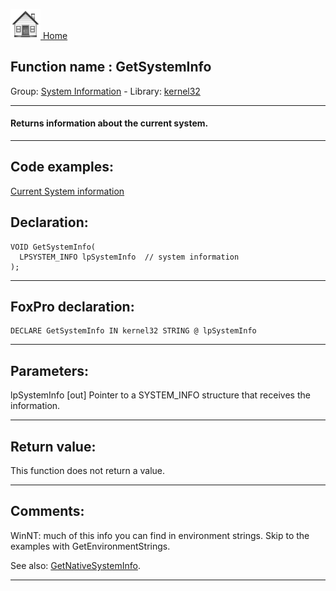 [<img src="../../images/home.png"> Home ](https://github.com/VFPX/Win32API)  

## Function name : GetSystemInfo
Group: [System Information](../../functions_group.md#System_Information)  -  Library: [kernel32](../../Libraries.md#kernel32)  
***  


#### Returns information about the current system.
***  


## Code examples:
[Current System information](../../samples/sample_096.md)  

## Declaration:
```foxpro  
VOID GetSystemInfo(
  LPSYSTEM_INFO lpSystemInfo  // system information
);  
```  
***  


## FoxPro declaration:
```foxpro  
DECLARE GetSystemInfo IN kernel32 STRING @ lpSystemInfo  
```  
***  


## Parameters:
lpSystemInfo 
[out] Pointer to a SYSTEM_INFO structure that receives the information.  
***  


## Return value:
This function does not return a value.  
***  


## Comments:
WinNT: much of this info you can find in environment strings. Skip to the examples with GetEnvironmentStrings.  
  
See also: [GetNativeSystemInfo](../kernel32/GetNativeSystemInfo.md).  
  
***  

